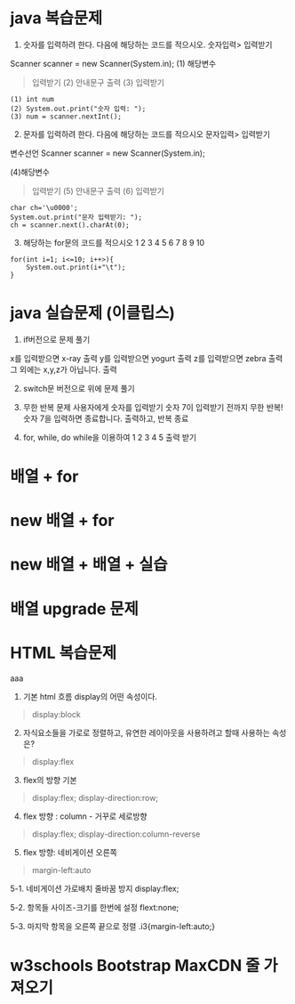 # java 복습문제

1. 숫자를 입력하려 한다. 다음에 해당하는 코드를 적으시오.
숫자입력>  입력받기

Scanner scanner = new Scanner(System.in);
(1) 해당변수
> 입력받기
(2) 안내문구 출력
(3) 입력받기

```답
(1) int num
(2) System.out.print("숫자 입력: ");
(3) num = scanner.nextInt();

```

2. 문자를 입력하려 한다. 다음에 해당하는 코드를 적으시오
문자입력> 입력받기

변수선언
Scanner scanner = new Scanner(System.in);

(4)해당변수
> 입력받기
(5) 안내문구 출력
(6) 입력받기

```답
char ch='\u0000';
System.out.print("문자 입력받기: ");
ch = scanner.next().charAt(0);

```


3. 해당하는 for문의 코드를 적으시오
1 2 3 4 5 6 7 8 9 10

```답
for(int i=1; i<=10; i++>){
    System.out.print(i+"\t");
}

```

# java 실습문제 (이클립스)

1. if버전으로 문제 풀기

x를 입력받으면 x-ray 출력
y를 입력받으면 yogurt 출력
z를 입력받으면 zebra 출력
그 외에는 x,y,z가 아닙니다. 출력


2. switch문 버전으로 위에 문제 풀기
3. 무한 반복 문제
    사용자에게 숫자를 입력받기
    숫자 7이 입력받기 전까지 무한 반복!
    숫자 7을 입력하면 종료합니다. 출력하고, 반복 종료

4. for, while, do while을 이용하여 1 2 3 4 5 출력 받기

# 배열      + for
# new 배열  + for
# new 배열 + 배열 + 실습
# 배열 upgrade 문제

# HTML 복습문제
<div class="container c1">
    <div class="item i1">aaa</div>
</div>



1. 기본 html 흐름 display의 어떤 속성이다.
> display:block

2. 자식요소들을 가로로 정렬하고, 유연한 레이아웃을 사용하려고 할때 사용하는 속성은?
> display:flex

3. flex의 방향 기본
> display:flex; display-direction:row;

4. flex 방향 : column - 거꾸로 세로방향
> display:flex; display-direction:column-reverse

5. flex 방향: 네비게이션 오른쪽
> margin-left:auto

5-1. 네비게이션 가로배치 줄바꿈 방지
display:flex;

5-2. 항목들 사이즈-크기를 한번에 설정 
flext:none;

5-3. 마지막 항목을 오른쪽 끝으로 정렬
.i3{margin-left:auto;}

# w3schools  Bootstrap MaxCDN 줄 가져오기